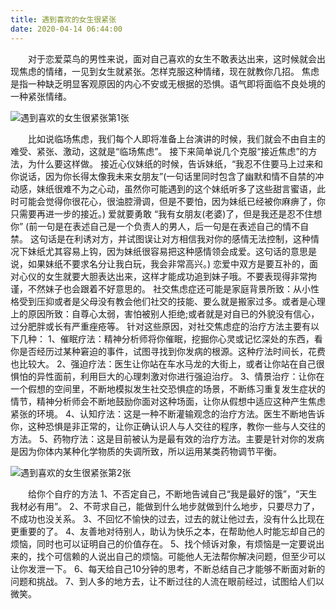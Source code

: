 ```yaml
---
title: 遇到喜欢的女生很紧张
date: 2020-04-14 06:44:00
---
```




　　对于恋爱菜鸟的男性来说，面对自己喜欢的女生不敢表达出来，这时候就会出现焦虑的情绪，一见到女生就紧张。怎样克服这种情绪，现在就教你几招。 焦虑是指一种缺乏明显客观原因的内心不安或无根据的恐惧。语气即将面临不良处境的一种紧张情绪。

![遇到喜欢的女生很紧张第1张](/img/69a566b26507a20405b7f1a7bce36c58.jpg)

　　比如说临场焦虑，我们每个人即将准备上台演讲的时候，我们就会不由自主的难受、紧张、激动，这就是“临场焦虑”。 接下来简单说几个克服“接近焦虑”的方法，为什么要这样做。 接近心仪妹纸的时候，告诉妹纸，“我忍不住要马上过来和你说话，因为你长得太像我未来女朋友”(一句话里同时包含了幽默和情不自禁的冲动感，妹纸很难不为之心动，虽然你可能遇到的这个妹纸听多了这些甜言蜜语，此时可能会觉得你很花心，很油腔滑调，但是不要怕，因为妹纸已经被你麻痹了，你只需要再进一步的接近。) 爱就要勇敢 “我有女朋友(老婆)了，但是我还是忍不住想你” (前一句是在表述自己是一个负责人的男人，后一句是在表述自己的情不自禁。 这句话是在利诱对方，并试图误让对方相信我对你的感情无法控制，这种情况下妹纸尤其容易上钩，因为妹纸很容易把这种感情领会成爱。这句话的意思是说，如果妹纸不要求名分让我白玩，我会非常高兴。) 恋爱中双方是要互补的，面对心仪的女生就要大胆表达出来，这样才能成功追到妹子哦。不要表现得非常拘谨，不然妹子也会跟着不好意思的。 社交焦虑症还可能是家庭背景所致：从小性格受到压抑或者是父母没有教会他们社交的技能、要么就是搬家过多。或者是心理上的原因所致：自尊心太弱，害怕被别人拒绝;或者就是对自已的外貌没有信心，过分肥胖或长有严重痤疮等。 针对这些原因，对社交焦虑症的治疗方法主要有以下几种： 1、催眠疗法：精神分析师将你催眠，挖掘你心灵或记忆深处的东西，看你是否经历过某种窘迫的事件，试图寻找到你发病的根源。这种疗法时间长，花费也比较大。 2、强迫疗法：医生让你站在车水马龙的大街上，或者让你站在自己很惧怕的异性面前，利用巨大的心理刺激对你进行强迫治疗。 3、情景治疗：让你在一个假想的空间里，不断地模拟发生社交恐惧症的场景，不断练习重复发生症状的情节，精神分析师会不断地鼓励你面对这种场面，让你从假想中适应这种产生焦虑紧张的环境。 4、认知疗法：这是一种不断灌输观念的治疗方法。医生不断地告诉你，这种恐惧是非正常的，让你正确认识人与人交往的程序，教你一些与人交往的方法。 5、药物疗法：这是目前被认为是最有效的治疗方法。主要是针对你的发病是因为你体内某种化学物质的失调所致，所以运用某类药物调节平衡。

![遇到喜欢的女生很紧张第2张](/img/e9d13bd8a1b2813b1652201ce9dac06c.jpg)

　　给你个自疗的方法 1、不否定自己，不断地告诫自己“我是最好的饿”，“天生我材必有用”。 2、不苛求自己，能做到什么地步就做到什么地步，只要尽力了，不成功也没关系。 3、不回忆不愉快的过去，过去的就让他过去，没有什么比现在更重要的了。 4、友善地对待别人，助认为快乐之本，在帮助他人时能忘却自己的烦恼，同时也可以证明自己的价值存在。 5、找个倾诉对象，有烦恼是一定要说出来的，找个可信赖的人说出自己的烦恼。可能他人无法帮你解决问题，但至少可以让你发泄一下。 6、每天给自己10分钟的思考，不断总结自己才能够不断面对新的问题和挑战。 7、到人多的地方去，让不断过往的人流在眼前经过，试图给人们以微笑。